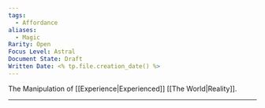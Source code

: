 ```yaml
---
tags:
  - Affordance
aliases:
  - Magic
Rarity: Open
Focus Level: Astral
Document State: Draft
Written Date: <% tp.file.creation_date() %>
---
```

The Manipulation of [[Experience|Experienced]] [[The World|Reality]]. 
- - -
